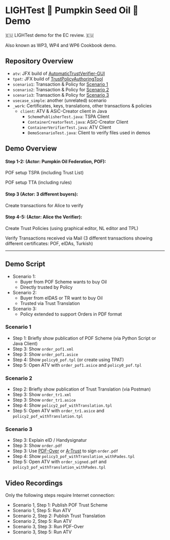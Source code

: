 # LIGHTest 💚 Pumpkin Seed Oil 💚 Demo

🇪🇺 LIGHTest demo for the EC review. 🇪🇺

Also known as WP3, WP4 and WP6 Cookbook demo.


## Repository Overview

* `atv`: JFX build of [AutomaticTrustVerifier-GUI](https://github.com/H2020LIGHTest/AutomaticTrustVerifier-GUI)
* `tpat`: JFX build of [TrustPolicyAuthoringTool](https://github.com/H2020LIGHTest/TrustPolicyAuthoringTool)
* `scenario1`: Transaction & Policy for [Scenario 1](#scenario-1)
* `scenario2`: Transaction & Policy for [Scenario 2](#scenario-2)
* `scenario3`: Transaction & Policy for [Scenario 3](#scenario-3)
* `usecase_simple`: another (unrelated) scenario
* `_work`: Certificates, keys, translations, other transactions & policies
    * `client`: ATV & ASiC-Creator client in Java
        * `SchemePublisherTest.java`: TSPA Client
        * `ContainerCreatorTest.java`: ASiC-Creator Client
        * `ContainerVerifierTest.java`: ATV Client
        * `DemoScenarioTest.java`: Client to verify files used in demos


## Demo Overview

#### Step 1-2: (Actor: Pumpkin Oil Federation, POF):

POF setup TSPA (including Trust List)

POF setup TTA (including rules)


#### Step 3 (Actor: 3 different buyers):

Create transactions for Alice to verify 


#### Step 4-5: (Actor: Alice the Verifier):

Create Trust Policies (using graphical editor, NL editor and TPL)  

Verify Transactions received via Mail (3 different transactions showing different certificates: POF, eIDAs, Turkish)


---

## Demo Script

* Scenario 1:
    * Buyer from POF Scheme wants to buy Oil
    * Directly trusted by Policy
* Scenario 2:
    * Buyer from eIDAS or TR want to buy Oil
    * Trusted via Trust Translation
* Scenario 3:
    * Policy extended to support Orders in PDF format


### Scenario 1

* Step 1: Briefly show publication of POF Scheme (via Python Script or Java Client)
* Step 3: Show `order_pof1.xml`
* Step 3: Show `order_pof1.asice`
* Step 4: Show `policy0_pof.tpl` (or create using TPAT)
* Step 5: Open ATV with `order_pof1.asice` and `policy0_pof.tpl`

### Scenario 2

* Step 2: Briefly show publication of Trust Translation (via Postman)
* Step 3: Show `order_tr1.xml`
* Step 3: Show `order_tr1.asice`
* Step 4: Show `policy2_pof_withTranslation.tpl`
* Step 5: Open ATV with `order_tr1.asice` and `policy2_pof_withTranslation.tpl`

### Scenario 3

* Step 3: Explain eID / Handysignatur
* Step 3: Show `order.pdf`
* Step 3: Use [PDF-Over](https://technology.a-sit.at/en/pdf-over/) or [A-Trust](https://www.handy-signatur.at/hs2/#!sign/single) to sign `order.pdf`
* Step 4: Show `policy3_pof_withTranslation_withPades.tpl`
* Step 5: Open ATV with `order_signed.pdf` and `policy3_pof_withTranslation_withPades.tpl`


## Video Recordings

Only the following steps require Internet connection:

* Scenario 1, Step 1: Publish POF Trust Scheme
* Scenario 1, Step 5: Run ATV 
* Scenario 2, Step 2: Publish Trust Translation
* Scenario 2, Step 5: Run ATV
* Scenario 3, Step 3: Run PDF-Over
* Scenario 3, Step 5: Run ATV

